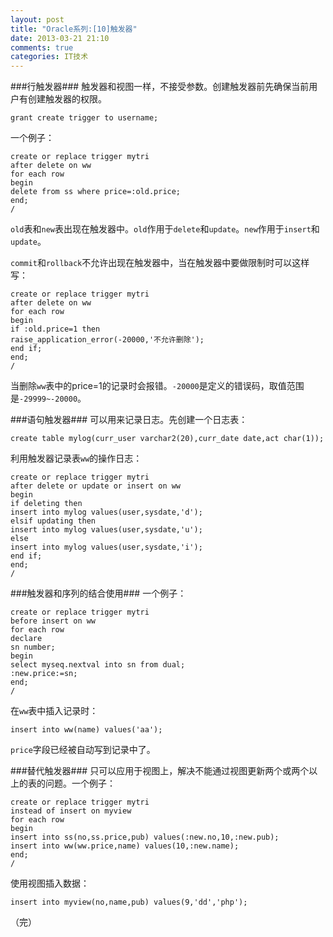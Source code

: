 ```yaml
---
layout: post
title: "Oracle系列:[10]触发器"
date: 2013-03-21 21:10
comments: true
categories: IT技术
---
```

###行触发器###
触发器和视图一样，不接受参数。创建触发器前先确保当前用户有创建触发器的权限。

```
grant create trigger to username;
```

一个例子：

```
create or replace trigger mytri
after delete on ww
for each row
begin
delete from ss where price=:old.price;
end;
/
```

<!-- more -->

`old`表和`new`表出现在触发器中。`old`作用于`delete`和`update`。`new`作用于`insert`和`update`。

`commit`和`rollback`不允许出现在触发器中，当在触发器中要做限制时可以这样写：

```
create or replace trigger mytri
after delete on ww
for each row
begin
if :old.price=1 then
raise_application_error(-20000,'不允许删除');
end if;
end;
/
```

当删除`ww`表中的price=1的记录时会报错。`-20000`是定义的错误码，取值范围是`-29999~-20000`。

###语句触发器###
可以用来记录日志。先创建一个日志表：

```
create table mylog(curr_user varchar2(20),curr_date date,act char(1));
```

利用触发器记录表`ww`的操作日志：

```
create or replace trigger mytri
after delete or update or insert on ww
begin
if deleting then
insert into mylog values(user,sysdate,'d');
elsif updating then
insert into mylog values(user,sysdate,'u');
else
insert into mylog values(user,sysdate,'i');
end if;
end;
/
```

###触发器和序列的结合使用###
一个例子：

```
create or replace trigger mytri
before insert on ww
for each row
declare
sn number;
begin
select myseq.nextval into sn from dual;
:new.price:=sn;
end;
/
```

在`ww`表中插入记录时：

```
insert into ww(name) values('aa');
```

`price`字段已经被自动写到记录中了。

###替代触发器###
只可以应用于视图上，解决不能通过视图更新两个或两个以上的表的问题。一个例子：

```
create or replace trigger mytri
instead of insert on myview
for each row
begin
insert into ss(no,ss.price,pub) values(:new.no,10,:new.pub);
insert into ww(ww.price,name) values(10,:new.name);
end;
/
```

使用视图插入数据：

```
insert into myview(no,name,pub) values(9,'dd','php');
```

（完）
